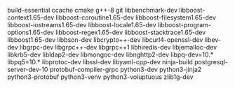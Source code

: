 build-essential
ccache
cmake
g++-8
git
libbenchmark-dev
libboost-context1.65-dev
libboost-coroutine1.65-dev
libboost-filesystem1.65-dev
libboost-iostreams1.65-dev
libboost-locale1.65-dev
libboost-program-options1.65-dev
libboost-regex1.65-dev
libboost-stacktrace1.65-dev
libboost1.65-dev
libbson-dev
libcrypto++-dev
libcurl4-openssl-dev
libev-dev
libgrpc-dev
libgrpc++-dev
libgrpc++1
libhiredis-dev
libjemalloc-dev
libkrb5-dev
libldap2-dev
libmongoc-dev
libnghttp2-dev
libpq-dev=10.*
libpq5=10.*
libprotoc-dev
libssl-dev
libyaml-cpp-dev
ninja-build
postgresql-server-dev-10
protobuf-compiler-grpc
python3-dev
python3-jinja2
python3-protobuf
python3-venv
python3-voluptuous
zlib1g-dev
